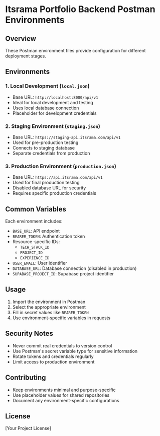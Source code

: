 # Itsrama Portfolio Backend Postman Environments

## Overview
These Postman environment files provide configuration for different deployment stages.

## Environments

### 1. Local Development (`local.json`)
- Base URL: `http://localhost:8080/api/v1`
- Ideal for local development and testing
- Uses local database connection
- Placeholder for development credentials

### 2. Staging Environment (`staging.json`)
- Base URL: `https://staging-api.itsrama.com/api/v1`
- Used for pre-production testing
- Connects to staging database
- Separate credentials from production

### 3. Production Environment (`production.json`)
- Base URL: `https://api.itsrama.com/api/v1`
- Used for final production testing
- Disabled database URL for security
- Requires specific production credentials

## Common Variables

Each environment includes:
- `BASE_URL`: API endpoint
- `BEARER_TOKEN`: Authentication token
- Resource-specific IDs:
  - `TECH_STACK_ID`
  - `PROJECT_ID`
  - `EXPERIENCE_ID`
- `USER_EMAIL`: User identifier
- `DATABASE_URL`: Database connection (disabled in production)
- `SUPABASE_PROJECT_ID`: Supabase project identifier

## Usage

1. Import the environment in Postman
2. Select the appropriate environment
3. Fill in secret values like `BEARER_TOKEN`
4. Use environment-specific variables in requests

## Security Notes

- Never commit real credentials to version control
- Use Postman's secret variable type for sensitive information
- Rotate tokens and credentials regularly
- Limit access to production environment

## Contributing

- Keep environments minimal and purpose-specific
- Use placeholder values for shared repositories
- Document any environment-specific configurations

## License
[Your Project License] 